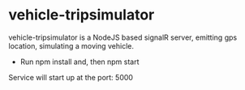 # vehicle-tripsimulator

vehicle-tripsimulator is a NodeJS based signalR server, emitting gps location, simulating a moving vehicle.

 - Run npm install and, then npm start
 
 Service will start up at the port: 5000
